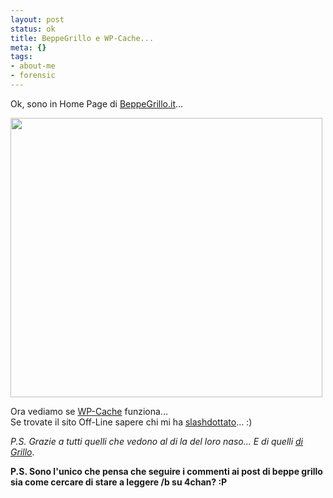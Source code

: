 ```yaml
--- 
layout: post
status: ok
title: BeppeGrillo e WP-Cache...
meta: {}
tags: 
- about-me
- forensic
---
```

Ok, sono in Home Page di [BeppeGrillo.it](http://www.beppegrillo.it/)...  
  
<img src="http://fast.mgpf.it/2008/08/beppegrillo.jpg" alt="" title="beppegrillo" width="499" height="447" class="aligncenter size-full wp-image-858" />
  
Ora vediamo se [WP-Cache](http://ocaoimh.ie/wp-super-cache/) funziona...  
Se trovate il sito Off-Line sapere chi mi ha [slashdottato](http://en.wikipedia.org/wiki/Slashdot_effect)... :)  
 
*P.S. Grazie a tutti quelli che vedono al di la del loro naso... E di quelli [di Grillo](http://www.canisciolti.info/rubriche_dettaglio.php?id=8801)*.  
   
**P.S. Sono l'unico che pensa che seguire i commenti ai post di beppe grillo sia come cercare di stare a leggere /b su 4chan? :P**  
  
 
